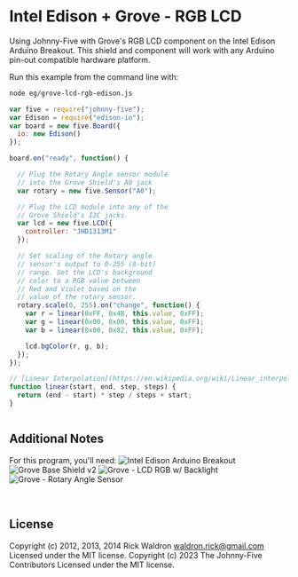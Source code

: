 <!--remove-start-->

# Intel Edison + Grove - RGB LCD

<!--remove-end-->


Using Johnny-Five with Grove's RGB LCD component on the Intel Edison Arduino Breakout. This shield and component will work with any Arduino pin-out compatible hardware platform.







Run this example from the command line with:
```bash
node eg/grove-lcd-rgb-edison.js
```


```javascript
var five = require("johnny-five");
var Edison = require("edison-io");
var board = new five.Board({
  io: new Edison()
});

board.on("ready", function() {

  // Plug the Rotary Angle sensor module
  // into the Grove Shield's A0 jack
  var rotary = new five.Sensor("A0");

  // Plug the LCD module into any of the
  // Grove Shield's I2C jacks.
  var lcd = new five.LCD({
    controller: "JHD1313M1"
  });

  // Set scaling of the Rotary angle
  // sensor's output to 0-255 (8-bit)
  // range. Set the LCD's background
  // color to a RGB value between
  // Red and Violet based on the
  // value of the rotary sensor.
  rotary.scale(0, 255).on("change", function() {
    var r = linear(0xFF, 0x4B, this.value, 0xFF);
    var g = linear(0x00, 0x00, this.value, 0xFF);
    var b = linear(0x00, 0x82, this.value, 0xFF);

    lcd.bgColor(r, g, b);
  });
});

// [Linear Interpolation](https://en.wikipedia.org/wiki/Linear_interpolation)
function linear(start, end, step, steps) {
  return (end - start) * step / steps + start;
}



```








## Additional Notes
For this program, you'll need:
![Intel Edison Arduino Breakout](https://cdn.sparkfun.com//assets/parts/1/0/1/3/9/13097-06.jpg)
![Grove Base Shield v2](http://www.seeedstudio.com/depot/images/product/base%20shield%20V2_01.jpg)
![Grove - LCD RGB w/ Backlight](http://www.seeedstudio.com/wiki/images/0/03/Serial_LEC_RGB_Backlight_Lcd.jpg)
![Grove - Rotary Angle Sensor](http://www.seeedstudio.com/depot/images/product/GroveRotaryP.jpg)

&nbsp;

<!--remove-start-->

## License
Copyright (c) 2012, 2013, 2014 Rick Waldron <waldron.rick@gmail.com>
Licensed under the MIT license.
Copyright (c) 2023 The Johnny-Five Contributors
Licensed under the MIT license.

<!--remove-end-->
